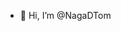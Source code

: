 - 👋 Hi, I’m @NagaDTom


<!---
NagaDTom/NagaDTom is a ✨ special ✨ repository because its `README.md` (this file) appears on your GitHub profile.
You can click the Preview link to take a look at your changes.
--->
